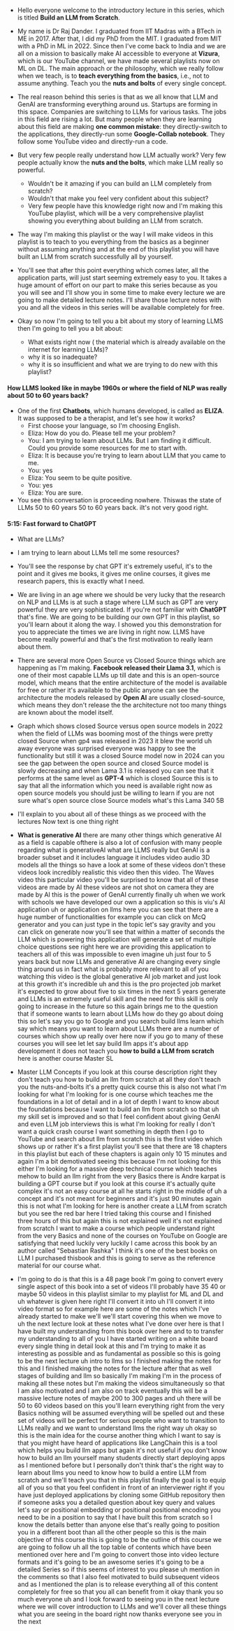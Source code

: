 * Hello everyone welcome to the introductory lecture in this series, which is titled __Build an LLM from Scratch__.

* My name is Dr Raj Dander. I graduated from IIT Madras with a BTech in ME in 2017. After that, I did my PhD from the MIT. I graduated from MIT with a PhD in ML in 2022. Since then I've come back to India and we are all on a mission to basically make AI accessible to everyone at __Vizura__, which is our YouTube channel, we have made several playlists now on ML on DL. The main approach or the philosophy, which we really follow when we teach, is to __teach everything from the basics__, i.e., not to assume anything. Teach you the __nuts and bolts__ of every single concept. 

* The real reason behind this series is that as we all know that LLM and GenAI are transforming everything around us. Startups are forming in this space. Companies are switching to LLMs for various tasks. The jobs in this field are rising a lot. But many people when they are learning about this field are making __one common mistake__: they directly-switch to the applications, they directly-run some __Google-Collab notebook__. They follow some YouTube video and directly-run a code.

* But very few people really understand how LLM actually work? Very few people actually know the __nuts and the bolts__, which make LLM really so powerful.
    * Wouldn't be it amazing if you can build an LLM completely from scratch?
    * Wouldn't that make you feel very confident about this subject?
    * Very few people have this knowledge right now and I'm making this YouTube playlist, which will be a very comprehensive playlist showing you everything about building an
LLM from scratch.

* The way I'm making this playlist or the way I will make videos in this playlist is to teach to you everything from the basics as a beginner without assuming anything and at the end of this playlist you will have built an LLM from scratch successfully all by yourself.

* You'll see that after this point everything which comes later, all the application parts,  will just start seeming extremely easy to you. It takes a huge amount of effort on our part to make this series because as you you will see and I'll show you in some time to make every lecture we are going to make detailed lecture notes. I'll share those lecture notes with you and all the videos in this series will be
available completely for free.  

* Okay so now I'm going to tell you a bit about my story of learning LLMS then I'm going to tell you a bit about:
   * What exists right now ( the material which is already available on the internet for learning LLMs)?
   * why it is so inadequate?
   * why it is so insufficient and what we are trying to do new with this playlist?

#### How LLMS looked like in maybe 1960s or where the field of NLP was really about 50 to 60 years back?
* One of the first __Chatbots__, which humans developed, is called as __ELIZA__. It was supposed to be a therapist, and let's see how it works?
   * First choose your language, so I'm choosing English.
   * Eliza: How do you do. Please tell me your problem?
   * You: I am trying to learn about LLMs. But I am finding it difficult. Could you provide some resources for me to start with.
   * Eliza: It is because you're trying to learn about LLM that you came to me.
   * You: yes 
   * Eliza: You seem to be quite positive.
   * You: yes
   * Eliza: You are sure.
* You see this conversation is proceeding nowhere. Thiswas the state of LLMs 50 to 60 years 50 to 60 years back. iIt's not very good right.


#### 5:15: Fast forward to __ChatGPT__
* What are LLMs?
* I am trying to learn about LLMs tell me some resources?
* You'll see the response by chat GPT it's extremely useful, it's to the point and it gives me books, it gives me online courses, it gives me research papers, this is exactly what I need.
* We are living in an age where we should be very lucky that the research on NLP and LLMs is at such a stage where LLM such as GPT are very powerful they are very sophisticated. If you're not familiar with __ChatGPT__ that's fine. We are going to be building our own GPT in this playlist, so you'll learn about it along the way. I showed you this demonstration for you to appreciate the times we are living in right now. LLMS have become really powerful and that's the first motivation to really learn about them.
* There are several more Open Source vs Closed Source things which are happening as I'm making. __Facebook released their Llama 3.1__, which is one of their most capable LLMs up till date and this is an open-source model, which means that the entire architecture of the model is available for free or rather it's available to the public anyone can see the architecture the models released by __Open AI__ are usually closed-source, which means they don't release the the architecture not too many things are known about the model itself.
* Graph which shows closed Source versus open source models in 2022
when the field of LLMs was booming most of the things were pretty closed Source when gp4 was released in 2023 it blew the world uh away everyone was surprised everyone was happy to see the functionality but still it was a closed Source model now in 2024 can you see the gap between the open source and closed Source model is slowly decreasing and when Lama 3.1 is released you can see that it performs at the same level as __GPT-4__ which is closed Source this is to say that all the information which you need is available right now as open source models you should just be willing to learn if you are not sure what's open source close Source models what's this Lama 340 5B

* I'll explain to you about all of these things as we proceed with the
lectures Now text is one thing right

* __What is generative AI__ there are many other things which
generative AI as a field is capable ofthere is also a lot of confusion with
many people regarding what is generativeAI what are LLMS really but GenAI is a broader subset and it includes language it includes video audio 3D models all the things so have a look at some of these videos don't these videos look
incredibly realistic this video then this video. The Waves video this particular video you'll be surprised to know that all of these videos are made
by AI these videos are not shot on camera they are made by AI this is the power of GenAI currently finally uh when we work with schools we have developed our own a application so this is viu's AI application uh or application on llms
here you can see that there are a huge number of functionalities for example you can click on McQ generator and you can just type in the topic let's say gravity and you can click on generate now you'll see that within a matter of seconds the LLM which is powering this application will generate a set of multiple choice questions see right here we are providing this application to teachers all of this was impossible to even
imagine uh just four to 5 years back but now LLMs and generative AI are changing every single thing around us in fact what is probably more relevant to all of you watching this video is the global generative AI job market and just look at this growth it's
incredible uh and this is the pro projected job market it's expected to grow about five to six times in the next 5 years generate and LLMs is an extremely useful skill and the need for this skill is only going to increase in the future so this again
brings me to the question that if someone wants to learn about LLMs how do they go about doing this so let's say you go to Google and you search build llms learn which say which means you want to learn about LLMs there are a number of courses which show up really over here now if you go to many of these courses you will see let let say build llm apps it's about app development it does not teach you __how to build a LLM from scratch__ here is another course Master SL

* Master LLM Concepts if you look at this course description
right they don't teach you how to build an llm from scratch at all they don't teach you the nuts-and-bolts it's a pretty quick course this is also not what I'm looking for what I'm looking for is one course which teaches me the foundations in a lot of detail and in a lot of depth I want to know about the foundations because I want to build an llm from scratch so that uh my skill set is improved and so that I feel confident about giving GenAI and even LLM job interviews this is what I'm looking for really I don't want a quick crash course I want something in depth then I go to YouTube and search about llm from scratch this is the first video which shows up or rather it's a first playlist you'll see that there are 18 chapters in this playlist but each of these chapters is again only 10 15 minutes and again I'm a bit demotivated seeing this because I'm not looking for this either I'm looking for a massive deep technical course which teaches mehow to build an llm right from the very Basics there is Andre karpat is building a GPT course but if you look at this course it's actually quite complex it's not an easy course at all he starts right in the middle of uh a concept and it's not meant for beginners and it's just 90 minutes again this is not what I'm looking for here is another create a LLM from scratch but you see the red bar here I tried taking this course and I finished three hours of this but again this is not explained well it's not explained from scratch I want to make a course which people understand right from the very Basics and none of the courses on YouTube on Google are satisfying that need luckily very luckily I came across this book by an author called "Sebastian Rashka" I think it's one of the best books on LLM I purchased thisbook and this is going to serve as the reference material for our course what.

* I'm going to do is that this is a 48 page book I'm going to convert every single aspect of this book into a set of videos I'll probably have 35 40 or maybe 50 videos in this playlist similar to my playlist for ML and DL and uh whatever is given here right I'll convert it into uh I'll convert it into video format so for example here are some of the notes which I've already started to make we'll we'll start covering this when we move to uh the next lecture look at these notes what I've done over here is that I have built my understanding from this book over here and to to transfer my understanding to all of you I have started writing on a white board every single thing in detail look at this and I'm trying to make it as interesting as possible and as fundamental as possible so this is going to be the next lecture uh intro to llms so I finished making the notes for this and I finished making the notes for the lecture after that as well stages of building and llm so basically I'm making I'm in the process of making all these notes but I'm making the videos simultaneously so that I am also motivated and I am also on track eventually this will be a massive lecture notes of maybe 200 to 300 pages and uh there will be 50 to 60 videos based on this you'll learn everything right from the very Basics nothing will be assumed everything will be spelled out and these set of videos will be perfect for serious people who want to transition to LLMs really and we want to understand llms the right way uh okay so this is the main idea for the course another thing which I want to say is that you might have heard of applications like LangChain this is a tool which helps you build llm apps but again it's not useful if you don't know how to build an llm yourself many students directly start deploying apps as I mentioned before but I personally don't think that's the right way to learn about llms you need to know how to build a entire LLM from scratch and we'll teach you that in this playlist finally the goal is to equip all of you so that you feel confident in front of an interviewer right if you have just deployed applications by cloning some GitHub repository then if someone asks you a detailed question about key query and values let's say or positional embedding or positional positional encoding you need to be in a position to say that I have built this from scratch so I know the details better than anyone else that's really going to position you in a different boot than all the other people so this is the main objective of this course this is going to be the outline of this course we are going to follow uh all the top table of contents which have been mentioned over here and I'm going to convert those into video lecture formats and it's going to be an awesome series it's going to be a detailed Series so if this seems of interest to you please uh mention in the comments so that I also feel motivated to build subsequent videos and as I mentioned the plan is to release everything all of this content completely for free so that you all can benefit from it okay thank you so much everyone uh and I look forward to seeing you in the next lecture where we will cover introduction to LLMs and we'll cover all these things what you are seeing in the board right now thanks everyone see you in the next



